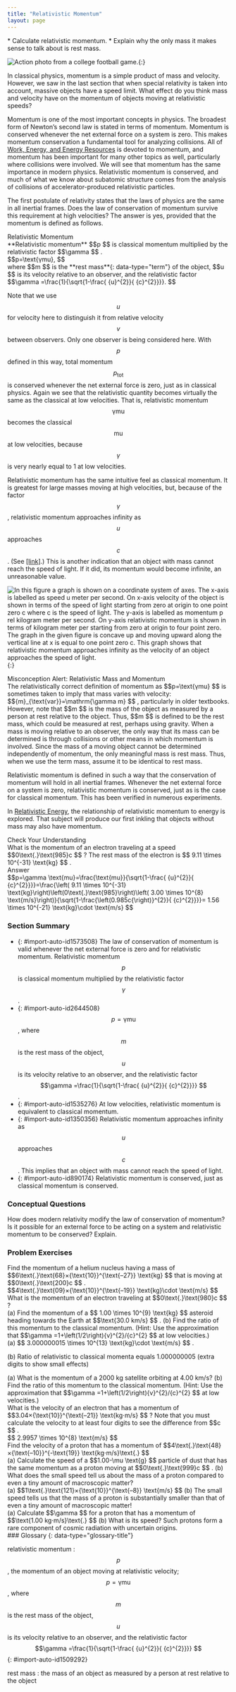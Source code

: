 ```yaml
---
title: "Relativistic Momentum"
layout: page
---
```



<div data-type="abstract" markdown="1">
* Calculate relativistic momentum.
* Explain why the only mass it makes sense to talk about is rest mass.

</div>

 ![Action photo from a college football game.](../resources/Figure_29_05_01a.jpg "Momentum is an important concept for these football players from the University of California at Berkeley and the University of California at Davis. Players with more mass often have a larger impact because their momentum is larger. For objects moving at relativistic speeds, the effect is even greater. (credit: John Martinez Pavliga)"){:}

In classical physics, momentum is a simple product of mass and velocity. However, we saw in the last section that when special relativity is taken into account, massive objects have a speed limit. What effect do you think mass and velocity have on the momentum of objects moving at relativistic speeds?

Momentum is one of the most important concepts in physics. The broadest form of Newton’s second law is stated in terms of momentum. Momentum is conserved whenever the net external force on a system is zero. This makes momentum conservation a fundamental tool for analyzing collisions. All of [Work, Energy, and Energy Resources](/m42145) is devoted to momentum, and momentum has been important for many other topics as well, particularly where collisions were involved. We will see that momentum has the same importance in modern physics. Relativistic momentum is conserved, and much of what we know about subatomic structure comes from the analysis of collisions of accelerator-produced relativistic particles.

The first postulate of relativity states that the laws of physics are the same in all inertial frames. Does the law of conservation of momentum survive this requirement at high velocities? The answer is yes, provided that the momentum is defined as follows.

<div data-type="note" data-has-label="true" data-label="" markdown="1">
<div data-type="title">
Relativistic Momentum
</div>
**Relativistic momentum**  $$p $$
 is classical momentum multiplied by the relativistic factor  $$\gamma  $$
.

<div data-type="equation" id="eip-839">
 $$p=\text{γmu}, $$
</div>
where  $$m $$
 is the **rest mass**{: data-type="term"} of the object,  $$u $$
 is its velocity relative to an observer, and the relativistic factor

<div data-type="equation" id="eip-id3242126">
 $$\gamma =\frac{1}{\sqrt{1-\frac{ {u}^{2}}{ {c}^{2}}}}. $$
</div>
</div>

Note that we use  $$u $$
 for velocity here to distinguish it from relative velocity  $$v $$
 between observers. Only one observer is being considered here. With  $$p $$
 defined in this way, total momentum  $${p}_{\text{tot}} $$
 is conserved whenever the net external force is zero, just as in classical physics. Again we see that the relativistic quantity becomes virtually the same as the classical at low velocities. That is, relativistic momentum  $$\text{γmu} $$
 becomes the classical  $$\text{mu} $$
 at low velocities, because  $$\gamma  $$
 is very nearly equal to 1 at low velocities.

Relativistic momentum has the same intuitive feel as classical momentum. It is greatest for large masses moving at high velocities, but, because of the factor  $$\gamma  $$
, relativistic momentum approaches infinity as  $$u $$
 approaches  $$c $$
. (See [\[link\]](#fs-id2691532).) This is another indication that an object with mass cannot reach the speed of light. If it did, its momentum would become infinite, an unreasonable value.

 ![ In this figure a graph is shown on a coordinate system of axes. The x-axis is labelled as speed u meter per second. On x-axis velocity of the object is shown in terms of the speed of light starting from zero at origin to one point zero c where c is the speed of light. The y-axis is labelled as momentum p rel kilogram meter per second. On y-axis relativistic momentum is shown in terms of kilogram meter per starting from zero at origin to four point zero. The graph in the given figure is concave up and moving upward along the vertical line at x is equal to one point zero c. This graph shows that relativistic momentum approaches infinity as the velocity of an object approaches the speed of light.](../resources/Figure_29_05_02a.jpg "Relativistic momentum approaches infinity as the velocity of an object approaches the speed of light."){:}

<div data-type="note" data-has-label="true" data-label="" markdown="1">
<div data-type="title">
Misconception Alert: Relativistic Mass and Momentum
</div>
The relativistically correct definition of momentum as  $$p=\text{γmu} $$
 is sometimes taken to imply that mass varies with velocity:  $${m}_{\text{var}}=\mathrm{\gamma m} $$
, particularly in older textbooks. However, note that  $$m $$
 is the mass of the object as measured by a person at rest relative to the object. Thus,  $$m $$
 is defined to be the rest mass, which could be measured at rest, perhaps using gravity. When a mass is moving relative to an observer, the only way that its mass can be determined is through collisions or other means in which momentum is involved. Since the mass of a moving object cannot be determined independently of momentum, the only meaningful mass is rest mass. Thus, when we use the term mass, assume it to be identical to rest mass.

</div>

Relativistic momentum is defined in such a way that the conservation of momentum will hold in all inertial frames. Whenever the net external force on a system is zero, relativistic momentum is conserved, just as is the case for classical momentum. This has been verified in numerous experiments.

In [Relativistic Energy](/m42546), the relationship of relativistic momentum to energy is explored. That subject will produce our first inkling that objects without mass may also have momentum.

<div data-type="exercise" id="eip-562" data-label="">
<div data-type="title">
Check Your Understanding
</div>
<div data-type="problem" id="eip-id2403253" markdown="1">
What is the momentum of an electron traveling at a speed  $$0\text{.}\text{985}c $$
? The rest mass of the electron is  $$ 9.11 \times 10^{-31}  \text{kg} $$
.

</div>
<div data-type="solution" id="eip-id1343201">
<div data-type="title">
Answer
</div>
<div data-type="equation" id="eip-id2442420">
 $$p=\gamma \text{mu}=\frac{\text{mu}}{\sqrt{1-\frac{ {u}^{2}}{ {c}^{2}}}}=\frac{\left( 9.11 \times 10^{-31}  \text{kg}\right)\left(0\text{.}\text{985}\right)\left( 3.00 \times 10^{8}  \text{m/s}\right)}{\sqrt{1-\frac{\left(0.985c{\right)}^{2}}{ {c}^{2}}}}= 1.56 \times 10^{-21}  \text{kg}\cdot \text{m/s} $$
</div>
</div>
</div>

### Section Summary

* {: #import-auto-id1573508} The law of conservation of momentum is valid whenever the net external force is zero and for relativistic momentum. Relativistic momentum
   $$p $$
    is classical momentum multiplied by the relativistic factor
   $$\gamma  $$
    .
* {: #import-auto-id2644508}  $$p=\text{γmu} $$
    , where
   $$m $$
    is the rest mass of the object,
   $$u $$
    is its velocity relative to an observer, and the relativistic factor
   $$\gamma =\frac{1}{\sqrt{1-\frac{ {u}^{2}}{ {c}^{2}}}} $$
    .
* {: #import-auto-id1535276} At low velocities, relativistic momentum is equivalent to classical momentum.
* {: #import-auto-id1350356} Relativistic momentum approaches infinity as
   $$u $$
    approaches
   $$c $$
    . This implies that an object with mass cannot reach the speed of light.
* {: #import-auto-id890174} Relativistic momentum is conserved, just as classical momentum is conserved.

### Conceptual Questions

<div data-type="exercise" data-element-type="conceptual-questions">
<div data-type="problem" markdown="1">
How does modern relativity modify the law of conservation of momentum?

</div>
</div>

<div data-type="exercise" data-element-type="conceptual-questions">
<div data-type="problem" markdown="1">
Is it possible for an external force to be acting on a system and relativistic momentum to be conserved? Explain.

</div>
</div>

### Problem Exercises

<div data-type="exercise" data-element-type="problem-exercises">
<div data-type="problem" markdown="1">
Find the momentum of a helium nucleus having a mass of  $$6\text{.}\text{68}×{\text{10}}^{\text{–27}} \text{kg} $$
 that is moving at  $$0\text{.}\text{200}c $$
.

</div>
<div data-type="solution" markdown="1">
 $$4\text{.}\text{09}×{\text{10}}^{\text{–19}} \text{kg}\cdot \text{m/s} $$
</div>
</div>

<div data-type="exercise" data-element-type="problem-exercises">
<div data-type="problem" markdown="1">
What is the momentum of an electron traveling at  $$0\text{.}\text{980}c $$
?

</div>
</div>

<div data-type="exercise" data-element-type="problem-exercises">
<div data-type="problem" markdown="1">
(a) Find the momentum of a  $$ 1.00 \times 10^{9}  \text{kg} $$
 asteroid heading towards the Earth at  $$\text{30.0 km/s} $$
. (b) Find the ratio of this momentum to the classical momentum. (Hint: Use the approximation that  $$\gamma =1+\left(1/2\right){v}^{2}/{c}^{2} $$
 at low velocities.)

</div>
<div data-type="solution" markdown="1">
(a)  $$ 3.000000015 \times 10^{13}  \text{kg}\cdot \text{m/s} $$
.

(b) Ratio of relativistic to classical momenta equals 1.000000005 (extra digits to show small effects)

</div>
</div>

<div data-type="exercise" data-element-type="problem-exercises">
<div data-type="problem" markdown="1">
(a) What is the momentum of a 2000 kg satellite orbiting at 4.00 km/s? (b) Find the ratio of this momentum to the classical momentum. (Hint: Use the approximation that  $$\gamma =1+\left(1/2\right){v}^{2}/{c}^{2} $$
 at low velocities.)

</div>
</div>

<div data-type="exercise" data-element-type="problem-exercises">
<div data-type="problem" markdown="1">
What is the velocity of an electron that has a momentum of  $$3.04×{\text{10}}^{\text{–21}} \text{kg⋅m/s} $$
? Note that you must calculate the velocity to at least four digits to see the difference from  $$c $$
.

</div>
<div data-type="solution" markdown="1">
 $$ 2.9957 \times 10^{8}  \text{m/s} $$
</div>
</div>

<div data-type="exercise" data-element-type="problem-exercises">
<div data-type="problem" markdown="1">
Find the velocity of a proton that has a momentum of  $$4\text{.}\text{48}×{\text{–10}}^{-\text{19}} \text{kg⋅m/s}\text{.} $$
</div>
</div>

<div data-type="exercise" data-element-type="problem-exercises">
<div data-type="problem" markdown="1">
(a) Calculate the speed of a  $$1.00-\mu \text{g} $$
 particle of dust that has the same momentum as a proton moving at  $$0\text{.}\text{999}c $$
. (b) What does the small speed tell us about the mass of a proton compared to even a tiny amount of macroscopic matter?

</div>
<div data-type="solution" markdown="1">
(a)  $$1\text{.}\text{121}×{\text{10}}^{\text{–8}} \text{m/s} $$
(b) The small speed tells us that the mass of a proton is substantially smaller than that of even a tiny amount of macroscopic matter!

</div>
</div>

<div data-type="exercise" data-element-type="problem-exercises">
<div data-type="problem" markdown="1">
(a) Calculate  $$\gamma  $$
 for a proton that has a momentum of  $$\text{1.00 kg⋅m/s}\text{.} $$
 (b) What is its speed? Such protons form a rare component of cosmic radiation with uncertain origins.

</div>
</div>

<div data-type="glossary" markdown="1">
### Glossary
{: data-type="glossary-title"}

relativistic momentum
:  $$p $$
    , the momentum of an object moving at relativistic velocity;
   $$p=\text{γmu} $$
    , where
   $$m $$
    is the rest mass of the object,
   $$u $$
    is its velocity relative to an observer, and the relativistic factor
   $$\gamma =\frac{1}{\sqrt{1-\frac{ {u}^{2}}{ {c}^{2}}}} $$
{: #import-auto-id1509292}

rest mass
: the mass of an object as measured by a person at rest relative to the object

</div>
